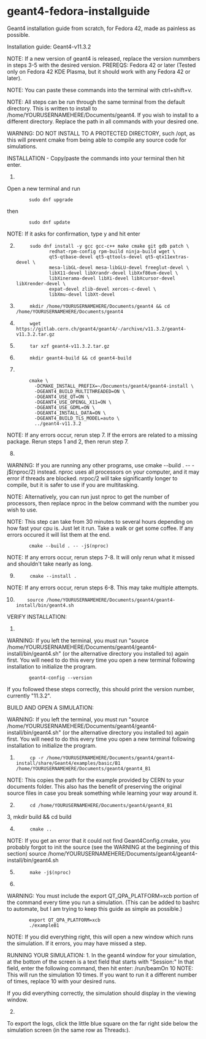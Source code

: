 # geant4-fedora-installguide
Geant4 installation guide from scratch, for Fedora 42, made as painless as possible.

Installation guide: Geant4-v11.3.2

NOTE: If a new version of geant4 is released, replace the version nummbers in steps 3-5 with the desired version.
PREREQS: Fedora 42 or later (Tested only on Fedora 42 KDE Plasma, but it should work with any Fedora 42 or later).

NOTE: You can paste these commands into the terminal with ctrl+shift+v.

NOTE: All steps can be run through the same terminal from the default directory. This is written to install to
/home/YOURUSERNAMEHERE/Documents/geant4. If you wish to install to a different directory. Replace the path in all
commands with your desired one.

WARNING: DO NOT INSTALL TO A PROTECTED DIRECTORY, such /opt, as this will prevent cmake from being able to compile
            any source code for simulations.


INSTALLATION - Copy/paste the commands into your terminal then hit enter.

1.

Open a new terminal and run

            sudo dnf upgrade
            
then

            sudo dnf update

NOTE: If it asks for confirmation, type y and hit enter

2.
            sudo dnf install -y gcc gcc-c++ make cmake git gdb patch \
                   redhat-rpm-config rpm-build ninja-build wget \
                   qt5-qtbase-devel qt5-qttools-devel qt5-qtx11extras-devel \
                   mesa-libGL-devel mesa-libGLU-devel freeglut-devel \
                   libX11-devel libXrandr-devel libXxf86vm-devel \
                   libXinerama-devel libXi-devel libXcursor-devel libXrender-devel \
                   expat-devel zlib-devel xerces-c-devel \
                   libXmu-devel libXt-devel


3.
            mkdir /home/YOURUSERNAMEHERE/Documents/geant4 && cd /home/YOURUSERNAMEHERE/Documents/geant4

4.
            wget https://gitlab.cern.ch/geant4/geant4/-/archive/v11.3.2/geant4-v11.3.2.tar.gz

5.
            tar xzf geant4-v11.3.2.tar.gz

6.
            mkdir geant4-build && cd geant4-build

8.

            cmake \
              -DCMAKE_INSTALL_PREFIX=~/Documents/geant4/geant4-install \
              -DGEANT4_BUILD_MULTITHREADED=ON \
              -DGEANT4_USE_QT=ON \
              -DGEANT4_USE_OPENGL_X11=ON \
              -DGEANT4_USE_GDML=ON \
              -DGEANT4_INSTALL_DATA=ON \
              -DGEANT4_BUILD_TLS_MODEL=auto \
              ../geant4-v11.3.2

NOTE: If any errors occur, rerun step 7. If the errors are related to a missing package. Rerun steps 1 and 2, then rerun step 7.

8.

WARNING: If you are running any other programs, use cmake --build . -- -j$(nproc/2) instead. nproc uses all processors on your computer, and it may error if threads are blocked. nrpoc/2 will take significantly longer to compile, but it is safer to use if you are multitasking.

NOTE: Alternatively, you can run just nproc to get the number of processors, then replace nproc in the below command with the number you wish to use.

NOTE: This step can take from 30 minutes to several hours depending on how fast your cpu is. Just let it run. Take a walk or get some coffee. If any errors occured it will list them at the end.


            cmake --build . -- -j$(nproc)

NOTE: If any errors occur, rerun steps 7-8. It will only rerun what it missed and shouldn't take nearly as long.

9.
            cmake --install .

NOTE: If any errors occur, rerun steps 6-8. This may take multiple attempts.

10.
            source /home/YOURUSERNAMEHERE/Documents/geant4/geant4-install/bin/geant4.sh

VERIFY INSTALLATION:

1.

WARNING: If you left the terminal, you must run "source /home/YOURUSERNAMEHERE/Documents/geant4/geant4-install/bin/geant4.sh" (or the alternative directory you installed to) again first. You will need to do this every time you open a new terminal following installation to initialize the program.

            geant4-config --version

If you followed these steps correctly, this should print the version number, currently "11.3.2".

BUILD AND OPEN A SIMULATION:

WARNING: If you left the terminal, you must run "source /home/YOURUSERNAMEHERE/Documents/geant4/geant4-install/bin/geant4.sh" (or the alternative directory you installed to) again first. You will need to do this every time you open a new terminal following installation to initialize the program.

1.
            cp -r /home/YOURUSERNAMEHERE/Documents/geant4/geant4-install/share/Geant4/examples/basic/B1 /home/YOURUSERNAMEHERE/Documents/geant4/geant4_B1

NOTE: This copies the path for the example provided by CERN to your documents folder. This also has the benefit of preserving the original source files in case you break something while learning your way around it.

2.
            cd /home/YOURUSERNAMEHERE/Documents/geant4/geant4_B1

3,
            mkdir build && cd build

4.
            cmake ..

NOTE: If you get an error that it could not find Geant4Config.cmake, you probably forgot to init the source (see the WARNING at the beginning of this section)
source /home/YOURUSERNAMEHERE/Documents/geant4/geant4-install/bin/geant4.sh

5.
            make -j$(nproc)

6.
WARNING: You must include the export QT_QPA_PLATFORM=xcb portion of the command every time you run a simulation. (This can be added to bashrc to automate, but I am trying to keep this guide as simple as possible.)

            export QT_QPA_PLATFORM=xcb
            ./exampleB1

NOTE: If you did everything right, this will open a new window which runs the simulation. If it errors, you may have missed a step.

RUNNING YOUR SIMULATION:
1.
In the geant4 window for your simulation, at the bottom of the screen is a text field that starts with "Session:"
In that field, enter the following command, then hit enter:
            /run/beamOn 10
NOTE: This will run the simulation 10 times. If you want to run it a different number of times, replace 10 with your desired runs.

If you did everything correctly, the simulation should display in the viewing window.

2.
To export the logs, click the little blue square on the far right side below the simulation screen (in the same row as Threads:).
